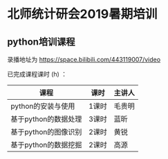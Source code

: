 # 北师统计研会2019暑期培训

## python培训课程

录播地址为 https://space.bilibili.com/443119007/video

已完成课程课时 (h) ：

| 课程                 | 课时  | 主讲人 |
| -------------------- | ----- | ------ |
| python的安装与使用   | 1课时 | 毛贵明 |
| 基于python的数据处理 | 3课时 | 蓝昕   |
| 基于python的图像识别 | 2课时 | 黄锐   |
| 基于python的数据挖掘 | 2课时 | 高源   |

